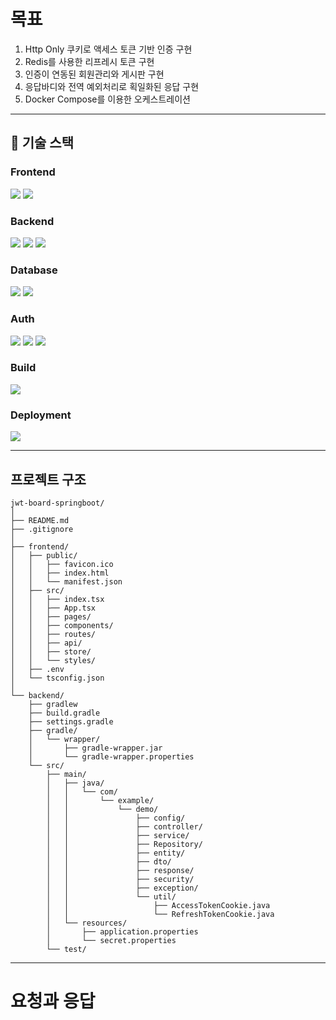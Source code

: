 # 목표
<ol>
  <li>Http Only 쿠키로 액세스 토큰 기반 인증 구현</li>
  <li>Redis를 사용한 리프레시 토큰 구현</li>
  <li>인증이 연동된 회원관리와 게시판 구현</li>
  <li>응답바디와 전역 예외처리로 획일화된 응답 구현</li>
  <li>Docker Compose를 이용한 오케스트레이션</li>
</ol>

---

## 🧰 기술 스택

### Frontend
<p>
  <img src="https://img.shields.io/badge/TypeScript-3178C6?style=for-the-badge&logo=typescript&logoColor=white" />
  <img src="https://img.shields.io/badge/React-20232A?style=for-the-badge&logo=react&logoColor=61DAFB" />
</p>

### Backend
<p>
  <img src="https://img.shields.io/badge/Java-007396?style=for-the-badge&logo=openjdk&logoColor=white" />
  <img src="https://img.shields.io/badge/Spring%20Boot%203-6DB33F?style=for-the-badge&logo=springboot&logoColor=white" />
  <img src="https://img.shields.io/badge/Hibernate-59666C?style=for-the-badge&logo=hibernate&logoColor=white" />
</p>

### Database
<p>
  <img src="https://img.shields.io/badge/MySQL%208-4479A1?style=for-the-badge&logo=mysql&logoColor=white" />
  <img src="https://img.shields.io/badge/Redis-DC382D?style=for-the-badge&logo=redis&logoColor=white" />
</p>

### Auth
<p>
  <img src="https://img.shields.io/badge/Spring%20Security-6DB33F?style=for-the-badge&logo=springsecurity&logoColor=white" />
  <img src="https://img.shields.io/badge/JWT-000000?style=for-the-badge&logo=jsonwebtokens&logoColor=white" />
  <img src="https://img.shields.io/badge/Bcrypt-3385FF?style=for-the-badge&logoColor=white" />
</p>

### Build
<p>
  <img src="https://img.shields.io/badge/Gradle-02303A?style=for-the-badge&logo=gradle&logoColor=white" />
</p>

### Deployment
<p>
  <img src="https://img.shields.io/badge/Docker-2496ED?style=for-the-badge&logo=docker&logoColor=white" />
</p>

---

## 프로젝트 구조
```
jwt-board-springboot/
│
├── README.md
├── .gitignore
│
├── frontend/
│   ├── public/
│   │   ├── favicon.ico
│   │   ├── index.html
│   │   └── manifest.json
│   ├── src/
│   │   ├── index.tsx
│   │   ├── App.tsx
│   │   ├── pages/
│   │   ├── components/
│   │   ├── routes/
│   │   ├── api/
│   │   ├── store/
│   │   └── styles/
│   ├── .env
│   └── tsconfig.json
│
└── backend/
    ├── gradlew
    ├── build.gradle
    ├── settings.gradle
    ├── gradle/
    │   └── wrapper/
    │       ├── gradle-wrapper.jar
    │       └── gradle-wrapper.properties
    └── src/
        ├── main/
        │   ├── java/
        │   │   └── com/
        │   │       └── example/
        │   │           └── demo/
        │   │               ├── config/
        │   │               ├── controller/
        │   │               ├── service/
        │   │               ├── Repository/
        │   │               ├── entity/
        │   │               ├── dto/
        │   │               ├── response/
        │   │               ├── security/
        │   │               ├── exception/
        │   │               └── util/
        │   │                   ├── AccessTokenCookie.java
        │   │                   └── RefreshTokenCookie.java
        │   └── resources/
        │       ├── application.properties
        │       └── secret.properties
        └── test/

```

---

# 요청과 응답

